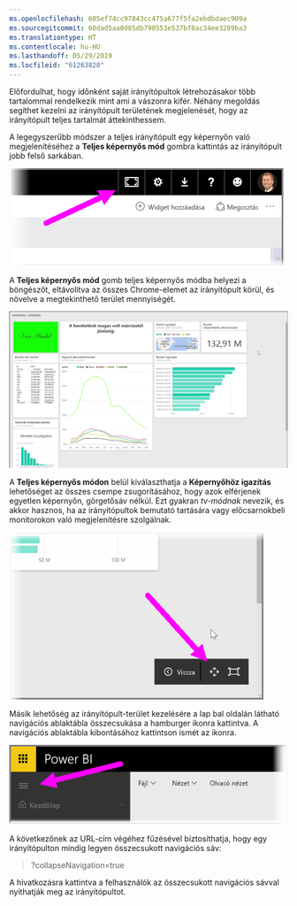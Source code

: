 ```yaml
---
ms.openlocfilehash: 605ef74cc97843cc475a677f5fa2ebdbdaec909a
ms.sourcegitcommit: 60dad5aa0d85db790553e537bf8ac34ee3289ba3
ms.translationtype: HT
ms.contentlocale: hu-HU
ms.lasthandoff: 05/29/2019
ms.locfileid: "61263820"
---
```

Előfordulhat, hogy időnként saját irányítópultok létrehozásakor több tartalommal rendelkezik mint ami a vászonra kifér. Néhány megoldás segíthet kezelni az irányítópult területének megjelenését, hogy az irányítópult teljes tartalmát áttekinthessem.

A legegyszerűbb módszer a teljes irányítópult egy képernyőn való megjelenítéséhez a **Teljes képernyős mód** gombra kattintás az irányítópult jobb felső sarkában.

![](media/4-4e-get-more-dashboard-space/4-4e_1.png)

A **Teljes képernyős mód** gomb teljes képernyős módba helyezi a böngészőt, eltávolítva az összes Chrome-elemet az irányítópult körül, és növelve a megtekinthető terület mennyiségét.

![](media/4-4e-get-more-dashboard-space/4-4e_2.png)

A **Teljes képernyős módon** belül kiválaszthatja a **Képernyőhöz igazítás** lehetőséget az összes csempe zsugorításához, hogy azok elférjenek egyetlen képernyőn, görgetősáv nélkül. Ezt gyakran *tv-módnak* nevezik, és akkor hasznos, ha az irányítópultok bemutató tartására vagy előcsarnokbeli monitorokon való megjelenítésre szolgálnak.

![](media/4-4e-get-more-dashboard-space/4-4e_3.png)

Másik lehetőség az irányítópult-terület kezelésére a lap bal oldalán látható navigációs ablaktábla összecsukása a hamburger ikonra kattintva. A navigációs ablaktábla kibontásához kattintson ismét az ikonra.

![](media/4-4e-get-more-dashboard-space/4-4e_4.png)

A következőnek az URL-cím végéhez fűzésével biztosíthatja, hogy egy irányítópulton mindig legyen összecsukott navigációs sáv:

> ?collapseNavigation=true
> 
> 

A hivatkozásra kattintva a felhasználók az összecsukott navigációs sávval nyithatják meg az irányítópultot.


